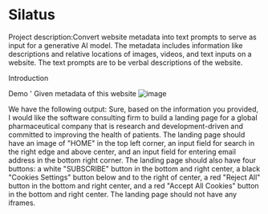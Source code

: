 # Silatus
Project description:Convert website metadata into text prompts to serve as input for a generative AI model. The metadata includes information like descriptions and relative locations of images, videos, and text inputs on a website. The text prompts are to be verbal descriptions of the website.


Introduction




Demo
'
Given metadata of this website
![image](https://user-images.githubusercontent.com/71195307/233437412-fd8343a7-ee77-4034-88fe-f451f48cbccf.png)

We have the following output:
Sure, based on the information you provided, I would like the software consulting firm to build a landing page for a global pharmaceutical company that is research and development-driven and committed to improving the health of patients. The landing page should have an image of "HOME" in the top left corner, an input field for search in the right edge and above center, and an input field for entering email address in the bottom right corner. The landing page should also have four buttons: a white "SUBSCRIBE" button in the bottom and right center, a black "Cookies Settings" button below and to the right of center, a red "Reject All" button in the bottom and right center, and a red "Accept All Cookies" button in the bottom and right center. The landing page should not have any iframes.
